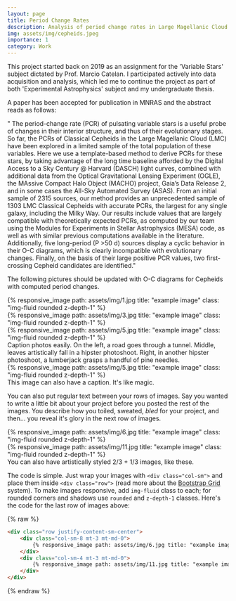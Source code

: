 ```yaml
---
layout: page
title: Period Change Rates
description: Analysis of period change rates in Large Magellanic Cloud Classical Cepheids
img: assets/img/cepheids.jpeg
importance: 1
category: Work
---
```


This project started back on 2019 as an assignment for the 'Variable Stars' subject dictated by Prof. Marcio Catelan. I participated actively into data acquisition and analysis, which led me to continue the project as part of both 'Experimental Astrophysics' subject and my undergraduate thesis.

A paper has been accepted for publication in MNRAS and the abstract reads as follows:

" The period-change rate (PCR) of pulsating variable stars is a useful probe of changes in their interior structure, and thus of their evolutionary stages. So far, the PCRs of Classical Cepheids in the Large Magellanic Cloud (LMC) have been explored in a limited sample of the total population of these variables. Here we use a template-based method to derive PCRs for these stars, by taking advantage of the long time baseline afforded by the Digital Access to a Sky Century @ Harvard (DASCH) light curves, combined with additional data from the Optical  Gravitational  Lensing  Experiment  (OGLE),  the  MAssive  Compact  Halo  Object  (MACHO)  project, Gaia’s Data Release 2, and in some cases the All-Sky Automated Survey (ASAS). From an initial sample of 2315 sources, our method provides an unprecedented sample of 1303 LMC Classical Cepheids with accurate PCRs, the largest for any single galaxy, including the Milky Way.  Our results include values that are largely compatible with theoretically expected PCRs, as computed by our team using the Modules for Experiments in Stellar Astrophysics (MESA) code, as well as with similar previous computations available in the literature. Additionally, five long-period (P >50 d) sources display a cyclic behavior in their O-C diagrams, which is clearly incompatible with evolutionary changes.  Finally, on the basis of their large positive PCR values, two first-crossing Cepheid candidates are identified."

The following pictures should be updated with O-C diagrams for Cepheids with computed period changes.

<div class="row">
    <div class="col-sm mt-3 mt-md-0">
        {% responsive_image path: assets/img/1.jpg title: "example image" class: "img-fluid rounded z-depth-1" %}
    </div>
    <div class="col-sm mt-3 mt-md-0">
        {% responsive_image path: assets/img/3.jpg title: "example image" class: "img-fluid rounded z-depth-1" %}
    </div>
    <div class="col-sm mt-3 mt-md-0">
        {% responsive_image path: assets/img/5.jpg title: "example image" class: "img-fluid rounded z-depth-1" %}
    </div>
</div>
<div class="caption">
    Caption photos easily. On the left, a road goes through a tunnel. Middle, leaves artistically fall in a hipster photoshoot. Right, in another hipster photoshoot, a lumberjack grasps a handful of pine needles.
</div>
<div class="row">
    <div class="col-sm mt-3 mt-md-0">
        {% responsive_image path: assets/img/5.jpg title: "example image" class: "img-fluid rounded z-depth-1" %}
    </div>
</div>
<div class="caption">
    This image can also have a caption. It's like magic.
</div>

You can also put regular text between your rows of images.
Say you wanted to write a little bit about your project before you posted the rest of the images.
You describe how you toiled, sweated, *bled* for your project, and then... you reveal it's glory in the next row of images.


<div class="row justify-content-sm-center">
    <div class="col-sm-8 mt-3 mt-md-0">
        {% responsive_image path: assets/img/6.jpg title: "example image" class: "img-fluid rounded z-depth-1" %}
    </div>
    <div class="col-sm-4 mt-3 mt-md-0">
        {% responsive_image path: assets/img/11.jpg title: "example image" class: "img-fluid rounded z-depth-1" %}
    </div>
</div>
<div class="caption">
    You can also have artistically styled 2/3 + 1/3 images, like these.
</div>


The code is simple.
Just wrap your images with `<div class="col-sm">` and place them inside `<div class="row">` (read more about the <a href="https://getbootstrap.com/docs/4.4/layout/grid/">Bootstrap Grid</a> system).
To make images responsive, add `img-fluid` class to each; for rounded corners and shadows use `rounded` and `z-depth-1` classes.
Here's the code for the last row of images above:

{% raw %}
```html
<div class="row justify-content-sm-center">
    <div class="col-sm-8 mt-3 mt-md-0">
        {% responsive_image path: assets/img/6.jpg title: "example image" class: "img-fluid rounded z-depth-1" %}
    </div>
    <div class="col-sm-4 mt-3 mt-md-0">
        {% responsive_image path: assets/img/11.jpg title: "example image" class: "img-fluid rounded z-depth-1" %}
    </div>
</div>
```
{% endraw %}
